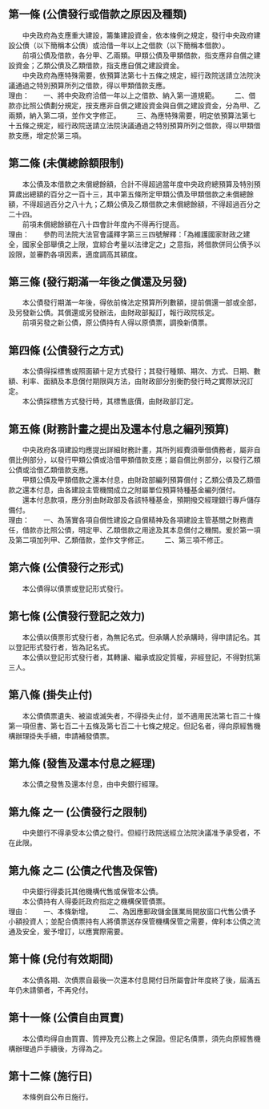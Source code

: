 第一條 (公債發行或借款之原因及種類)
-----------------------------------
　　中央政府為支應重大建設，籌集建設資金，依本條例之規定，發行中央政府建設公債（以下簡稱本公債）或洽借一年以上之借款（以下簡稱本借款）。  
　　前項公債及借款，各分甲、乙兩類。甲類公債及甲類借款，指支應非自償之建設資金；乙類公債及乙類借款，指支應自償之建設資金。  
　　中央政府為應特殊需要，依預算法第七十五條之規定，經行政院送請立法院決議通過之特別預算所列之借款，得以甲類借款支應。  
理由：　　一、將中央政府洽借一年以上之借款、納入第一道規範。
　　二、借款亦比照公債劃分規定，按支應非自償之建設資金與自償之建設資金，分為甲、乙兩類，納入第二項，並作文字修正。
　　三、為應特殊需要，明定依預算法第七十五條之規定，經行政院送請立法院決議通過之特別預算所列之借款，得以甲類借款支應，增定於第三項。

第二條 (未償總餘額限制)
-----------------------
　　本公債及本借款之未償總餘額，合計不得超過當年度中央政府總預算及特別預算歲出總額的百分之一百十三，其中第五條所定甲類公債及甲類借款之未償總餘額，不得超過百分之八十九；乙類公債及乙類借款之未償總餘額，不得超過百分之二十四。  
　　前項未償總餘額在八十四會計年度內不得再行提高。  
理由：　　參酌司法院大法官會議釋字第三三四號解釋：「為維護國家財政之建全，國家全部舉債之上限，宜綜合考量以法律定之」之意指，將借款併同公債予以設限，並審酌各項因素，適度調高其額度。

第三條 (發行期滿一年後之償還及另發)
-----------------------------------
　　本公債發行期滿一年後，得依前條法定預算所列數額，提前償還一部或全部，及另發新公債。其償還或另發辦法，由財政部擬訂，報行政院核定。  
　　前項另發之新公債，原公債持有人得以原債票，調換新債票。  


第四條 (公債發行之方式)
-----------------------
　　本公債得採標售或照面額十足方式發行；其發行種類、期次、方式、日期、數額、利率、面額及本息償付期限與方法，由財政部分別衡酌發行時之實際狀況訂定。  
　　本公債採標售方式發行時，其標售底價，由財政部訂定。  


第五條 (財務計畫之提出及還本付息之編列預算)
-------------------------------------------
　　中央政府各項建設均應提出詳細財務計畫，其所列經費須舉借債務者，屬非自償比例部分，以發行甲類公債或洽借甲類借款支應；屬自償比例部分，以發行乙類公債或洽借乙類借款支應。  
　　甲類公債及甲類借款之還本付息，由財政部編列預算償付；乙類公債及乙類借款之還本付息，由各建設主管機關成立之附屬單位預算特種基金編列償付。  
　　還本付息款項，應分別由財政部及各該特種基金，預期撥交經理銀行專戶儲存備付。  
理由：　　一、為落實各項自償性建設之自償精神及各項建設主管基關之財務責任，借款亦比照公債，明定甲、乙類借款之用途及其本息償付之機關。爰於第一項及第二項加列甲、乙類借款，並作文字修正。
　　二、第三項不修正。

第六條 (公債發行之形式)
-----------------------
　　本公債得以債票或登記形式發行。  


第七條 (公債發行登記之效力)
---------------------------
　　本公債以債票形式發行者，為無記名式。但承購人於承購時，得申請記名。其以登記形式發行者，皆為記名式。  
　　本公債以登記形式發行者，其轉讓、繼承或設定質權，非經登記，不得對抗第三人。  


第八條 (掛失止付)
-----------------
　　本公債債票遺失、被盜或滅失者，不得掛失止付，並不適用民法第七百二十條第一項但書、第七百二十五條及第七百二十七條之規定。但記名者，得向原經售機構辦理掛失手續，申請補發債票。  


第九條 (發售及還本付息之經理)
-----------------------------
　　本公債之發售及還本付息，由中央銀行經理。  


第九條 之一 (公債發行之限制)
----------------------------
　　中央銀行不得承受本公債之發行。但經行政院送經立法院決議准予承受者，不在此限。  


第九條 之二 (公債之代售及保管)
------------------------------
　　中央銀行得委託其他機構代售或保管本公債。  
　　本公債持有人得委託政府指定之機構保管債票。  
理由：　　一、本條新增。
　　二、為因應郵政儲金匯業局開放窗口代售公債予小額投資人；並配合債票持有人將債票送存保管機構保管之需要，俾利本公債之流通及安全，爰予增訂，以應實際需要。

第十條 (兌付有效期間)
---------------------
　　本公債各期、次債票自最後一次還本付息開付日所屬會計年度終了後，屆滿五年仍未請領者，不再兌付。  


第十一條 (公債自由買賣)
-----------------------
　　本公債均得自由買賣、質押及充公務上之保證。但記名債票，須先向原經售機構辦理過戶手續後，方得為之。  


第十二條 (施行日)
-----------------
　　本條例自公布日施行。